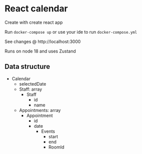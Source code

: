 # React calendar

Create with create react app

Run <code>docker-compose up</code> or use your ide to run <code>docker-compose.yml</code>

See changes @ http://localhost:3000

Runs on node 18 and uses Zustand

## Data structure
- Calendar
  - selectedDate
  - Staff: array
    - Staff
      - id
      - name
  - Appointments: array
    - Appointment
      - id
      - date
        - Events
          - start
          - end
          - RoomId